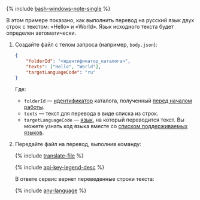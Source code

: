 {% include [bash-windows-note-single](bash-windows-note-single.md) %}

В этом примере показано, как выполнить перевод на русский язык двух строк с текстом: «Hello» и «World». Язык исходного текста будет определен автоматически.

1. Создайте файл с телом запроса (например, `body.json`):

    ```json
    {
        "folderId": "<идентификатор_каталога>",
        "texts": ["Hello", "World"],
        "targetLanguageCode": "ru"
    }
    ```

    Где:

    * `folderId` — [идентификатор](../../resource-manager/operations/folder/get-id.md) каталога, полученный [перед началом работы](#before-begin).
    * `texts` — текст для перевода в виде списка из строк.
    * `targetLanguageCode` — [язык](../../translate/concepts/supported-languages.md), на который переводится текст. Вы можете узнать код языка вместе со [списком поддерживаемых языков](../../translate/operations/list.md).

1. Передайте файл на перевод, выполнив команду:

    {% include [translate-file](./translate-file.md) %}

    {% include [api-key-legend-desc](./api-key-legend-desc.md) %}

    В ответе сервис вернет переведенные строки текста:

    {% include [any-language](../../_untranslatable/translate/any-language.md) %}
